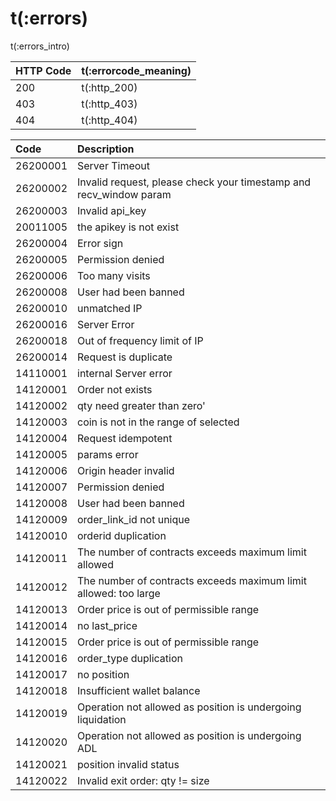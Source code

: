 # t(:errors)

t(:errors_intro)


HTTP Code | t(:errorcode_meaning)
---------- | -------
200 | t(:http_200)
403 | t(:http_403)
404 | t(:http_404)



|Code   |Description|
|:----- |:----------|
| 26200001 |Server Timeout|
| 26200002 |Invalid request, please check your timestamp and recv_window param|
| 26200003 |Invalid api_key|
| 20011005 |the apikey is not exist|
| 26200004 |Error sign|
| 26200005 |Permission denied|
| 26200006 |Too many visits|
| 26200008 |User had been banned|
| 26200010 |unmatched IP|
| 26200016 |Server Error|
| 26200018 |Out of frequency limit of IP|
| 26200014 |Request is duplicate|
| 14110001 |internal Server error|
| 14120001 |Order not exists|
| 14120002 |qty need greater than zero'|
| 14120003 |coin is not in the range of selected|
| 14120004 |Request idempotent|
| 14120005 |params error|
| 14120006 |Origin header invalid|
| 14120007 |Permission denied|
| 14120008 |User had been banned|
| 14120009 |order_link_id not unique|
| 14120010 |orderid duplication|
| 14120011 |The number of contracts exceeds maximum limit allowed|
| 14120012 |The number of contracts exceeds maximum limit allowed: too large|
| 14120013 |Order price is out of permissible range|
| 14120014 | no last_price|
| 14120015 |Order price is out of permissible range|
| 14120016 |order_type duplication|
| 14120017 |no position|
| 14120018 |Insufficient wallet balance|
| 14120019 |Operation not allowed as position is undergoing liquidation|
| 14120020 |Operation not allowed as position is undergoing ADL|
| 14120021 |position invalid status |
| 14120022 |Invalid exit order: qty != size|



